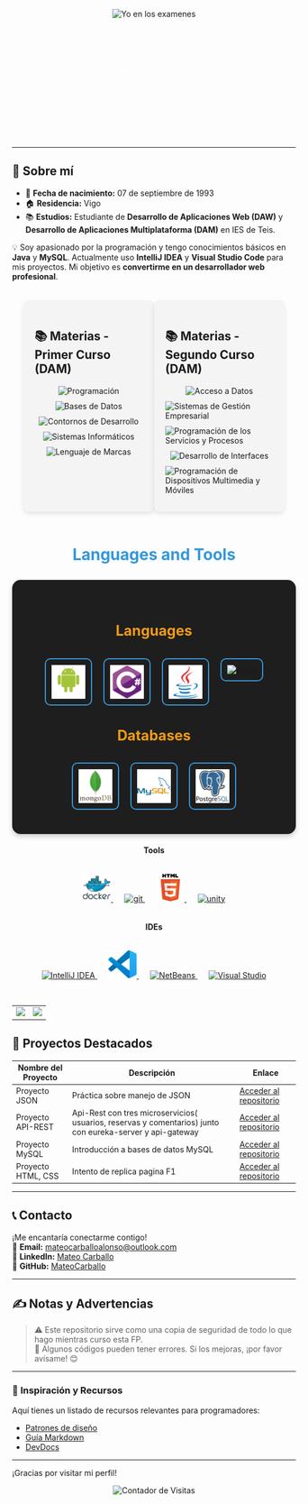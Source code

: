 <p align="center">
  <img src="https://media2.giphy.com/media/v1.Y2lkPTc5MGI3NjExdWdsMWNqdzhwYXJjZXRhcTV4dXZ0Znoxd3JpcXc5eTVtZ3Vja2pyNiZlcD12MV9pbnRlcm5hbF9naWZfYnlfaWQmY3Q9Zw/wcgn5fVDjvR7pdvz4C/giphy.gif" alt="Yo en los examenes">
</p>

<div style="background-image: url('https://avatars.githubusercontent.com/u/115709668?v=4'); background-size: cover; height: 200px; width: 100%; text-align: center;">
  <p style="padding-top: 70px; color: white;">¡Bienvenido a mi perfil!</p>
</div>

---

## 🚀 **Sobre mí**
- 🎉 **Fecha de nacimiento:** 07 de septiembre de 1993  
- 🏠 **Residencia:** Vigo  
- 📚 **Estudios:** Estudiante de **Desarrollo de Aplicaciones Web (DAW)** y **Desarrollo de Aplicaciones Multiplataforma (DAM)** en IES de Teis.  

💡 Soy apasionado por la programación y tengo conocimientos básicos en **Java** y **MySQL**. Actualmente uso **IntelliJ IDEA** y **Visual Studio Code** para mis proyectos. Mi objetivo es **convertirme en un desarrollador web profesional**.

<!-- MATERIAS DE PRIMERO Y SEGUNDO -->
<div style="display: flex; justify-content: space-between; padding: 20px;">
    <!-- Materias - Primer Curso (DAM) -->
    <div class="materias-container" style="display: flex; flex-direction: column; align-items: center; padding: 20px; background-color: #f4f4f4; border-radius: 10px; box-shadow: 0 4px 8px rgba(0, 0, 0, 0.1); width: 45%;">
        <h2>📚 <strong>Materias - Primer Curso (DAM)</strong></h2>
        <div class="materia-item" style="margin-bottom: 10px;">
            <a href="https://github.com/MateoCarballo/Programacion" target="_blank" style="text-decoration: none;">
                <img src="https://img.shields.io/badge/-💻%20Programación-007ACC?style=for-the-badge" alt="Programación" style="width: auto; height: 50px;">
            </a>
        </div>
        <div class="materia-item" style="margin-bottom: 10px;">
            <a href="https://github.com/MateoCarballo/BasesdeDatos" target="_blank" style="text-decoration: none;">
                <img src="https://img.shields.io/badge/-🔧%20Bases%20de%20Datos-00897B?style=for-the-badge" alt="Bases de Datos" style="width: auto; height: 50px;">
            </a>
        </div>
        <div class="materia-item" style="margin-bottom: 10px;">
            <a href="https://github.com/MateoCarballo/Contornos" target="_blank" style="text-decoration: none;">
                <img src="https://img.shields.io/badge/-💡%20Contornos%20de%20Desarrollo-FFB300?style=for-the-badge" alt="Contornos de Desarrollo" style="width: auto; height: 50px;">
            </a>
        </div>
        <div class="materia-item" style="margin-bottom: 10px;">
            <a href="https://github.com/MateoCarballo/SistemasInformaticos" target="_blank" style="text-decoration: none;">
                <img src="https://img.shields.io/badge/-⚙️%20Sistemas%20Informáticos-546E7A?style=for-the-badge" alt="Sistemas Informáticos" style="width: auto; height: 50px;">
            </a>
        </div>
        <div class="materia-item" style="margin-bottom: 10px;">
            <a href="https://github.com/MateoCarballo/LenguajeDeMarcas" target="_blank" style="text-decoration: none;">
                <img src="https://img.shields.io/badge/-📋%20Lenguaje%20de%20Marcas-6A1B9A?style=for-the-badge" alt="Lenguaje de Marcas" style="width: auto; height: 50px;">
            </a>
        </div>
    </div>
    <div class="materias-container" style="display: flex; flex-direction: column; align-items: center; padding: 20px; background-color: #f4f4f4; border-radius: 10px; box-shadow: 0 4px 8px rgba(0, 0, 0, 0.1); width: 45%;">
        <h2>📚 <strong>Materias - Segundo Curso (DAM)</strong></h2>
        <div class="materia-item" style="margin-bottom: 10px;">
            <a href="https://github.com/MateoCarballo/Acceso-a-Datos" target="_blank" style="text-decoration: none;">
                <img src="https://img.shields.io/badge/-📂%20Acceso%20a%20Datos-2E7D32?style=for-the-badge" alt="Acceso a Datos" style="width: auto; height: 50px;">
            </a>
        </div>
        <div class="materia-item" style="margin-bottom: 10px;">
            <a href="https://github.com/MateoCarballo/Sistemas-de-Gestion-Empresarial" target="_blank" style="text-decoration: none;">
                <img src="https://img.shields.io/badge/-📈%20Sistemas%20de%20Gestión%20Empresarial-FF5722?style=for-the-badge" alt="Sistemas de Gestión Empresarial" style="width: auto; height: 50px;">
            </a>
        </div>
        <div class="materia-item" style="margin-bottom: 10px;">
            <a href="https://github.com/MateoCarballo/PSP" target="_blank" style="text-decoration: none;">
                <img src="https://img.shields.io/badge/-⚙️%20Programación%20de%20los%20Servicios%20y%20Procesos-FF5722?style=for-the-badge" alt="Programación de los Servicios y Procesos" style="width: auto; height: 50px;">
            </a>
        </div>
        <div class="materia-item" style="margin-bottom: 10px;">
            <a href="https://github.com/MateoCarballo/DI" target="_blank" style="text-decoration: none;">
                <img src="https://img.shields.io/badge/-💻%20Desarrollo%20de%20Interfaces-4CAF50?style=for-the-badge" alt="Desarrollo de Interfaces" style="width: auto; height: 50px;">
            </a>
        </div>
        <div class="materia-item" style="margin-bottom: 10px;">
            <a href="https://github.com/MateoCarballo/PMDM" target="_blank" style="text-decoration: none;">
                <img src="https://img.shields.io/badge/-📱%20Programación%20de%20Dispositivos%20Multimedia%20y%20Dispositivos%20Móviles-2196F3?style=for-the-badge" alt="Programación de Dispositivos Multimedia y Móviles" style="width: auto; height: 50px;">
            </a>
        </div>
    </div>
</div>


<!-- LENGUAJES Y HERRAMIENTAS -->
<h3 align="center" style="font-size: 2em; color: #3498db;">Languages and Tools</h3>

<div style="background-color: #1e1e1e; padding: 40px; border-radius: 15px; box-shadow: 0 4px 10px rgba(0, 0, 0, 0.2);">
  <div style="text-align: center; margin-bottom: 30px;">
    <h4 style="color: #f39c12; font-size: 1.8em;">Languages</h4>
    <div style="display: flex; justify-content: center; flex-wrap: wrap; gap: 20px;">
      <a href="https://developer.android.com" target="_blank" rel="noreferrer">
        <img src="https://raw.githubusercontent.com/devicons/devicon/master/icons/android/android-original-wordmark.svg" alt="android" width="60" height="60" style="border-radius: 10px; border: 2px solid #3498db; padding: 10px;">
      </a>
      <a href="https://www.w3schools.com/cs/" target="_blank" rel="noreferrer">
        <img src="https://raw.githubusercontent.com/devicons/devicon/master/icons/csharp/csharp-original.svg" alt="csharp" width="60" height="60" style="border-radius: 10px; border: 2px solid #3498db; padding: 10px;">
      </a>
      <a href="https://www.java.com" target="_blank" rel="noreferrer">
        <img src="https://raw.githubusercontent.com/devicons/devicon/master/icons/java/java-original.svg" alt="java" width="60" height="60" style="border-radius: 10px; border: 2px solid #3498db; padding: 10px;">
      </a>
      <a href="https://kotlinlang.org" target="_blank" rel="noreferrer">
        <img src="https://www.vectorlogo.zone/logos/kotlinlang/kotlinlang-icon.svg" alt="kotlin" width="60" height="60" style="border-radius: 10px; border: 2px solid #3498db; padding: 10px;">
      </a>
    </div>
  </div>

  <div style="text-align: center;">
    <h4 style="color: #f39c12; font-size: 1.8em;">Databases</h4>
    <div style="display: flex; justify-content: center; flex-wrap: wrap; gap: 20px;">
      <a href="https://www.mongodb.com/" target="_blank" rel="noreferrer">
        <img src="https://raw.githubusercontent.com/devicons/devicon/master/icons/mongodb/mongodb-original-wordmark.svg" alt="mongodb" width="60" height="60" style="border-radius: 10px; border: 2px solid #3498db; padding: 10px;">
      </a>
      <a href="https://www.mysql.com/" target="_blank" rel="noreferrer">
        <img src="https://raw.githubusercontent.com/devicons/devicon/master/icons/mysql/mysql-original-wordmark.svg" alt="mysql" width="60" height="60" style="border-radius: 10px; border: 2px solid #3498db; padding: 10px;">
      </a>
      <a href="https://www.postgresql.org" target="_blank" rel="noreferrer">
        <img src="https://raw.githubusercontent.com/devicons/devicon/master/icons/postgresql/postgresql-original-wordmark.svg" alt="postgresql" width="60" height="60" style="border-radius: 10px; border: 2px solid #3498db; padding: 10px;">
      </a>
    </div>
  </div>
</div>


  <!-- Herramientas -->
  <div style="display: flex; flex-direction: column; align-items: center;">
    <h4>Tools</h4>
    <p align="left">
      <a href="https://www.docker.com/" target="_blank" rel="noreferrer" style="margin: 10px;">
        <img src="https://raw.githubusercontent.com/devicons/devicon/master/icons/docker/docker-original-wordmark.svg" alt="docker" width="50" height="50"/>
      </a>
      <a href="https://git-scm.com/" target="_blank" rel="noreferrer" style="margin: 10px;">
        <img src="https://www.vectorlogo.zone/logos/git-scm/git-scm-icon.svg" alt="git" width="40" height="40"/>
      </a>
      <a href="https://www.w3.org/html/" target="_blank" rel="noreferrer" style="margin: 10px;">
        <img src="https://raw.githubusercontent.com/devicons/devicon/master/icons/html5/html5-original-wordmark.svg" alt="html5" width="50" height="50"/>
      </a>
      <a href="https://unity.com/" target="_blank" rel="noreferrer" style="margin: 10px;">
        <img src="https://www.vectorlogo.zone/logos/unity3d/unity3d-icon.svg" alt="unity" width="50" height="50"/>
      </a>
    </p>
  </div>

  <!-- IDEs -->
  <div style="display: flex; flex-direction: column; align-items: center;">
    <h4>IDEs</h4>
    <p align="left">
      <a href="https://www.jetbrains.com/idea/" target="_blank" rel="noreferrer" style="margin: 10px;">
        <img src="https://upload.wikimedia.org/wikipedia/commons/9/9c/IntelliJ_IDEA_Icon.svg" alt="IntelliJ IDEA" width="50" height="50"/>
      </a>
      <a href="https://code.visualstudio.com/" target="_blank" rel="noreferrer" style="margin: 10px;">
        <img src="https://raw.githubusercontent.com/devicons/devicon/master/icons/vscode/vscode-original.svg" alt="VS Code" width="50" height="50"/>
      </a>
      <a href="https://netbeans.apache.org/" target="_blank" rel="noreferrer" style="margin: 10px;">
        <img src="https://upload.wikimedia.org/wikipedia/commons/9/98/Apache_NetBeans_Logo.svg" alt="NetBeans" width="50" height="50"/>
      </a>
      <a href="https://visualstudio.microsoft.com/" target="_blank" rel="noreferrer" style="margin: 10px;">
        <img src="https://upload.wikimedia.org/wikipedia/commons/5/59/Visual_Studio_Icon_2019.svg" alt="Visual Studio" width="50" height="50"/>
      </a>
    </p>
  </div>
</div>
<br>

<!-- ESTADISTICAS-->
<table align="center">
  <tr>
    <td>
      <img src="https://github-readme-stats.vercel.app/api?username=mateocarballo&show_icons=true&hide_title=true&count_private=true&include_all_commits=true&hide=prs&theme=radical" height="180em"/>
    </td>
    <td>
      <img src="https://github-readme-stats.vercel.app/api/top-langs/?username=mateocarballo&layout=compact&theme=radical" height="180em"/>
    </td>
  </tr>
</table>

## 🌟 **Proyectos Destacados**

| Nombre del Proyecto | Descripción                         | Enlace                                                                 |
|---------------------|-------------------------------------|-----------------------------------------------------------------------|
| Proyecto JSON       | Práctica sobre manejo de JSON       | [Acceder al repositorio](https://github.com/MateoCarballo/AD/tree/main/Evaluacion%2001/Ficheros/Entregable%20JSON)|
| Proyecto API-REST       | Api-Rest con tres microservicios( usuarios, reservas y comentarios) junto con eureka-server y api-gateway       | [Acceder al repositorio](https://github.com/MateoCarballo/Entregable-AD-5)|
| Proyecto MySQL      | Introducción a bases de datos MySQL | [Acceder al repositorio](https://github.com/MateoCarballo/AD/tree/main/Evaluacion%2001/Conexiones%20a%20DB/Entregable/Entregable_DB) |
| Proyecto HTML, CSS      | Intento de replica pagina F1 | [Acceder al repositorio](https://github.com/MateoCarballo/Entregable_LMSXI) |

---


## 📞 **Contacto**

¡Me encantaría conectarme contigo!  
📧 **Email:** [mateocarballoalonso@outlook.com](mailto:mateocarballoalonso@outlook.com)  
🔗 **LinkedIn:** [Mateo Carballo](https://www.linkedin.com/in/mateo-carballo/)  
🐙 **GitHub:** [MateoCarballo](https://github.com/MateoCarballo)  

---

## ✍️ **Notas y Advertencias**  
> ⚠️ Este repositorio sirve como una copia de seguridad de todo lo que hago mientras curso esta FP.  
> 🚧 Algunos códigos pueden tener errores. Si los mejoras, ¡por favor avísame! 😊  

---

### 🎨 **Inspiración y Recursos**  
Aquí tienes un listado de recursos relevantes para programadores:  
- [Patrones de diseño](https://refactoring.guru)  
- [Guía Markdown](https://daringfireball.net/projects/markdown/syntax)  
- [DevDocs](https://devdocs.io/css/)  

---

¡Gracias por visitar mi perfil!  
<div align="center">
  <img src="https://komarev.com/ghpvc/?username=MateoCarballo&color=blue" alt="Contador de Visitas"/>
</div>
